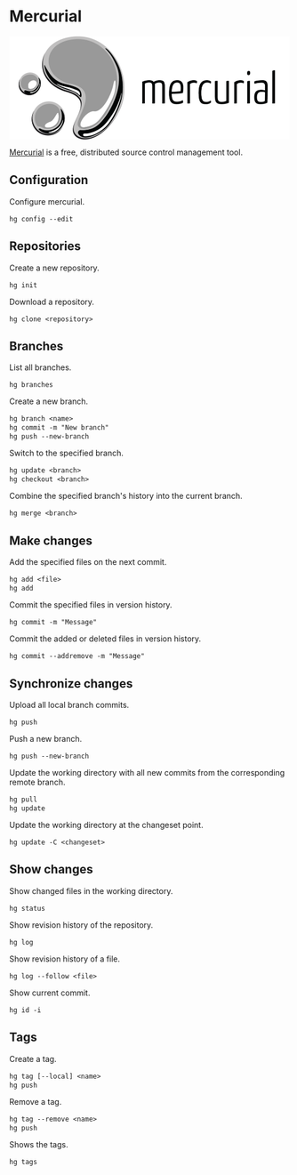 # Mercurial

<p align="center"><img align="center" src="mercurial.png"></p>

[Mercurial](https://www.mercurial-scm.org/) is a free, distributed source control management tool.

## Configuration

Configure mercurial.
```
hg config --edit
```

## Repositories

Create a new repository.
```
hg init
```

Download a repository.
```
hg clone <repository>
```

## Branches

List all branches.
```
hg branches
```

Create a new branch.
```
hg branch <name>
hg commit -m "New branch"
hg push --new-branch
```

Switch to the specified branch.
```
hg update <branch>
hg checkout <branch>
```

Combine the specified branch's history into the current branch.
```
hg merge <branch>
```

## Make changes

Add the specified files on the next commit.
```
hg add <file>
hg add
```

Commit the specified files in version history.
```
hg commit -m "Message"
```

Commit the added or deleted files in version history.
```
hg commit --addremove -m "Message"
```

## Synchronize changes

Upload all local branch commits.
```
hg push
```

Push a new branch.
```
hg push --new-branch
```

Update the working directory with all new commits from the corresponding remote branch.
```
hg pull
hg update
```

Update the working directory at the changeset point.
```
hg update -C <changeset>
```

## Show changes

Show changed files in the working directory.
```
hg status
```

Show revision history of the repository.
```
hg log
```

Show revision history of a file.
```
hg log --follow <file>
```

Show current commit.
```
hg id -i
```

## Tags

Create a tag.
```
hg tag [--local] <name>
hg push
```

Remove a tag.
```
hg tag --remove <name>
hg push
```

Shows the tags.
```
hg tags
```
